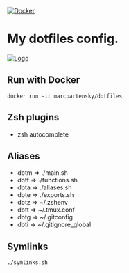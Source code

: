 [![Docker](https://github.com/MarcPartensky/Dotfiles/actions/workflows/docker.yml/badge.svg)](https://github.com/MarcPartensky/Dotfiles/actions/workflows/docker.yml)
# My dotfiles config.
[![Logo](https://repository-images.githubusercontent.com/326477236/556f52f7-61e7-43b0-b2b9-c7f98886dc9b)](https://hub.docker.com/repository/docker/marcpartensky/dotfiles)

## Run with Docker
```
docker run -it marcpartensky/dotfiles
```

## Zsh plugins
* zsh autocomplete

## Aliases
* dotm => ./main.sh
* dotf => ./functions.sh
* dota => ./aliases.sh
* dote => ./exports.sh
* dotz => ~/.zshenv
* dott => ~/.tmux.conf
* dotg => ~/.gitconfig
* doti => ~/.gitignore_global

## Symlinks

```zsh
./symlinks.sh
```
